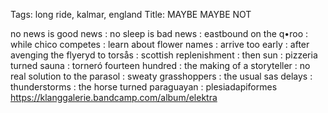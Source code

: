 Tags: long ride, kalmar, england
Title: MAYBE MAYBE NOT
  
no news is good news : no sleep is bad news : eastbound on the q•roo : while chico competes : learn about flower names : arrive too early : after avenging the flyeryd to torsås : scottish replenishment : then sun : pizzeria turned sauna : torneró fourteen hundred : the making of a storyteller : no real solution to the parasol : sweaty grasshoppers : the usual sas delays : thunderstorms : the horse turned paraguayan : plesiadapiformes  
<https://klanggalerie.bandcamp.com/album/elektra>  
